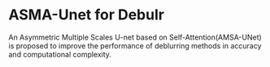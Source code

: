# ASMA-Unet for Debulr
An Asymmetric Multiple Scales U-net based on Self-Attention(AMSA-UNet) is proposed to improve the performance of deblurring methods in accuracy and computational complexity.
